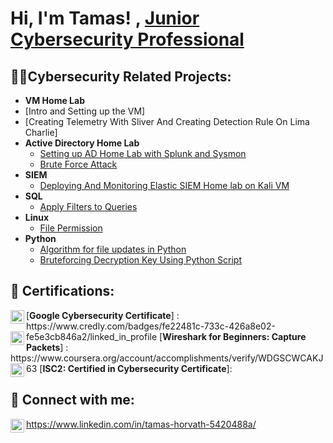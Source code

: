 <h1>Hi, I'm Tamas! , <a href="https://www.linkedin.com/in/tamas-horvath-5420488a/"> Junior Cybersecurity Professional</a>
<h2>👨‍💻Cybersecurity Related Projects:</h2>
  
- <b> VM Home Lab</b>
 - []()[Intro and Setting up the VM]
 - []()[Creating Telemetry With Sliver And Creating Detection Rule On Lima Charlie]
- <b>Active Directory Home Lab</b>
  - [Setting up AD Home Lab with Splunk and Sysmon](https://drive.google.com/file/d/1a1vfnl2-v3s8VqgZPuyzR6GcrNIRdnrj/view?usp=drive_link)
  - [Brute Force Attack](https://drive.google.com/file/d/1-scrp6JsKSa45zT4iutvU8pirVnxoDm4/view?usp=drive_link)
- <b>SIEM</b>
  - [Deploying And Monitoring Elastic SIEM Home lab on Kali VM](https://drive.google.com/file/d/1dlSFzUPWi6_oC9n-aMmJcjRxaRcBQYwg/view?usp=sharing)
- <b>SQL</b>
  - [Apply Filters to Queries](https://drive.google.com/file/d/1UDaTnL624KwOCqkx0lDL65VVogn8Llna/view?usp=sharing)
- <b>Linux</b>
  - [File Permission](https://drive.google.com/file/d/1kKF1lljDzcABtZCP46CRq3KR_43qSvi1/view?usp=sharing)
- <b>Python</b>
  - [Algorithm for file updates in Python](https://drive.google.com/file/d/1YISv4m0DKkujo5n15_Cj1D7lnkrfQtuM/view?usp=sharing)
  - [Bruteforcing Decryption Key Using Python Script](https://docs.google.com/document/d/1tZB615g5a3eetIBWD_g2rimSowvFXsr0OyxJfFMWMDs/edit?usp=sharing)

<h2>📄 Certifications:</h2>

  <img align="left" alt="TamasH | Googlecert." width="22px" src="https://images.credly.com/images/0bf0f2da-a699-4c82-82e2-56dcf1f2e1c7/image.png" />
  [<b>Google Cybersecurity Certificate</b>] : https://www.credly.com/badges/fe22481c-733c-426a8e02-fe5e3cb846a2/linked_in_profile
  
<img align="left" alt="TamasH | Googlecert2." width="22px" src="https://d3njjcbhbojbot.cloudfront.net/api/utilities/v1/imageproxy/http://coursera-university-assets.s3.amazonaws.com/89/a0db8f3ea3417ca90d4f3a4ca1d73e/coursera-projectnetwork-purplesquare.png?auto=format%2Ccompress&dpr=2&w=80&h=80" /> 
  [<b>Wireshark for Beginners: Capture Packets</b>] : https://www.coursera.org/account/accomplishments/verify/WDGSCWCAKJ63

<img align="left" alt="TamasH | Googlecert2." width="22px" src= "https://cycubix.com/wp-content/uploads/2023/08/ISC2_CC_RGB__mark.jpeg" />
   [<b>ISC2: Certified in Cybersecurity Certificate</b>]:
  
 
      

   
  
  






<h2> 🤳 Connect with me:</h2>

<img align="left" alt="TamasH | LinkedIn" width="22px" src="https://cdn.jsdelivr.net/npm/simple-icons@v3/icons/linkedin.svg" />https://www.linkedin.com/in/tamas-horvath-5420488a/





